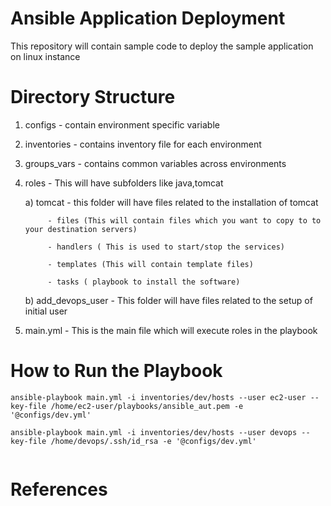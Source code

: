 # Ansible Application Deployment
This repository will contain sample code to deploy the sample application on linux instance




# Directory Structure
  1. configs - contain environment specific variable
  2. inventories - contains inventory file for each environment
  3. groups_vars - contains common variables across environments
  4. roles - This will have subfolders like java,tomcat

       a) tomcat - this folder will have files related to the installation of tomcat

              - files (This will contain files which you want to copy to to your destination servers)

              - handlers ( This is used to start/stop the services)

              - templates (This will contain template files)

              - tasks ( playbook to install the software)

        b) add_devops_user - This folder will have files related to the setup of initial user

  5. main.yml - This is the main file which will execute roles in the playbook


# How to Run the Playbook



```
ansible-playbook main.yml -i inventories/dev/hosts --user ec2-user --key-file /home/ec2-user/playbooks/ansible_aut.pem -e '@configs/dev.yml'

ansible-playbook main.yml -i inventories/dev/hosts --user devops --key-file /home/devops/.ssh/id_rsa -e '@configs/dev.yml'


```
# References


